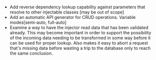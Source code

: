 * Add reverse dependency lookup capability against parameters that resolve to other injectable classes [may be out of scope]
* Add an automatic API generator for CRUD operations. Variable modes[semi-auto, full-auto]
* Examine a way to have the injector read data that has been validated already. This may become important in order to support the possibility of the incoming data needing to be transformed in some way before it can be used for proper lookup. Also makes it easy to abort a request that's missing data before wasting a trip to the database only to reach the same conclusion.